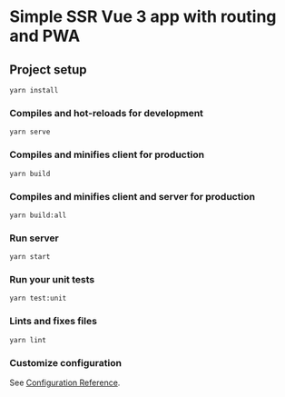 # Simple SSR Vue 3 app with routing and PWA

## Project setup
```
yarn install
```

### Compiles and hot-reloads for development
```
yarn serve
```

### Compiles and minifies client for production
```
yarn build
```

### Compiles and minifies client and server for production
```
yarn build:all
```

### Run server
```
yarn start
```

### Run your unit tests
```
yarn test:unit
```

### Lints and fixes files
```
yarn lint
```

### Customize configuration
See [Configuration Reference](https://cli.vuejs.org/config/).
